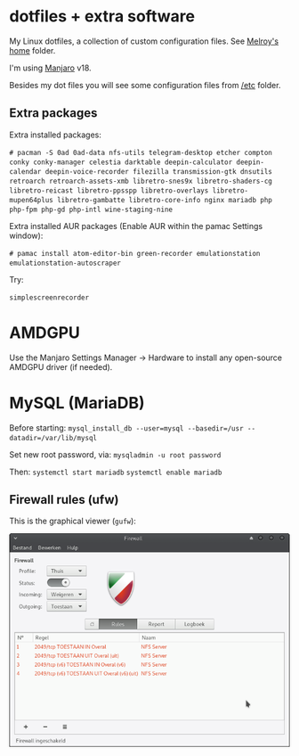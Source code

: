 # dotfiles + extra software

My Linux dotfiles, a collection of custom configuration files. See [Melroy's home](home/melroy) folder.

I'm using [Manjaro](https://manjaro.org/get-manjaro/) v18.

Besides my dot files you will see some configuration files from [/etc](etc) folder.

## Extra packages

Extra installed packages:

`# pacman -S 0ad 0ad-data nfs-utils telegram-desktop etcher compton conky conky-manager celestia darktable deepin-calculator deepin-calendar deepin-voice-recorder filezilla transmission-gtk dnsutils retroarch retroarch-assets-xmb libretro-snes9x libretro-shaders-cg libretro-reicast libretro-ppsspp libretro-overlays libretro-mupen64plus libretro-gambatte libretro-core-info nginx mariadb php php-fpm php-gd php-intl wine-staging-nine`

Extra installed AUR packages (Enable AUR within the pamac Settings window):

`# pamac install atom-editor-bin green-recorder emulationstation emulationstation-autoscraper`

Try:

`simplescreenrecorder`

# AMDGPU

Use the Manjaro Settings Manager -> Hardware to install any open-source AMDGPU driver (if needed).

# MySQL (MariaDB)
Before starting:
`mysql_install_db --user=mysql --basedir=/usr --datadir=/var/lib/mysql`

Set new root password, via:
`mysqladmin -u root password`

Then:
`systemctl start mariadb`
`systemctl enable mariadb`

## Firewall rules (ufw)

This is the graphical viewer (`gufw`):

![Firewall rules](firewall_rules.png)